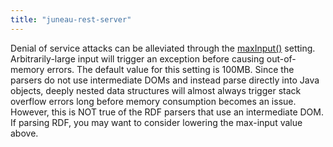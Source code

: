 ```yaml
---
title: "juneau-rest-server"
---
```


Denial of service attacks can be alleviated through the [maxInput()](../apidocs/org/apache/juneau/rest/annotation/Rest.html#maxInput())
setting.  Arbitrarily-large input will trigger an exception before causing out-of-memory errors.
The default value for this setting is 100MB.
Since the parsers do not use intermediate DOMs and instead parse directly into Java objects,
deeply nested data structures will almost always trigger stack overflow errors long before memory consumption
becomes an issue.  However, this is NOT true of the RDF parsers that use an intermediate DOM.  If parsing
RDF, you may want to consider lowering the max-input value above.